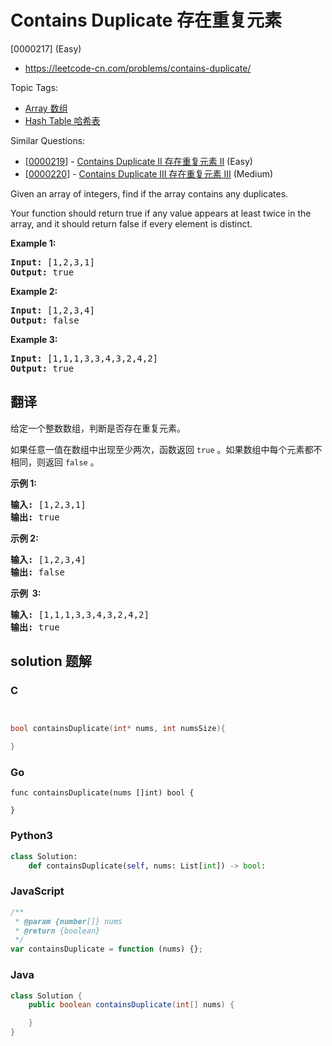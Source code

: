 # Contains Duplicate 存在重复元素

[0000217] (Easy)

- https://leetcode-cn.com/problems/contains-duplicate/

Topic Tags:

- [Array 数组](https://leetcode-cn.com/tag/array/)
- [Hash Table 哈希表](https://leetcode-cn.com/tag/hash-table/)

Similar Questions:

- [[0000219](https://leetcode-cn.com/problems/contains-duplicate-ii/)] - [Contains Duplicate II 存在重复元素 II](./0000219.contains-duplicate-ii.md) (Easy)
- [[0000220](https://leetcode-cn.com/problems/contains-duplicate-iii/)] - [Contains Duplicate III 存在重复元素 III](./0000220.contains-duplicate-iii.md) (Medium)

Given an array of integers, find if the array contains any duplicates.

Your function should return true if any value appears at least twice in the array, and it should return false if every element is distinct.

**Example 1:**

<pre><strong>Input:</strong> [1,2,3,1]
<strong>Output:</strong> true</pre>

**Example 2:**

<pre><strong>Input: </strong>[1,2,3,4]
<strong>Output:</strong> false</pre>

**Example 3:**

<pre><strong>Input: </strong>[1,1,1,3,3,4,3,2,4,2]
<strong>Output:</strong> true</pre>

## 翻译

给定一个整数数组，判断是否存在重复元素。

如果任意一值在数组中出现至少两次，函数返回 `true` 。如果数组中每个元素都不相同，则返回 `false` 。

**示例 1:**

<pre><strong>输入:</strong> [1,2,3,1]
<strong>输出:</strong> true</pre>

**示例 2:**

<pre><strong>输入: </strong>[1,2,3,4]
<strong>输出:</strong> false</pre>

**示例  3:**

<pre><strong>输入: </strong>[1,1,1,3,3,4,3,2,4,2]
<strong>输出:</strong> true</pre>

## solution 题解

### C

```c


bool containsDuplicate(int* nums, int numsSize){

}


```

### Go

```golang
func containsDuplicate(nums []int) bool {

}
```

### Python3

```python
class Solution:
    def containsDuplicate(self, nums: List[int]) -> bool:
```

### JavaScript

```javascript
/**
 * @param {number[]} nums
 * @return {boolean}
 */
var containsDuplicate = function (nums) {};
```

### Java

```java
class Solution {
    public boolean containsDuplicate(int[] nums) {

    }
}
```
